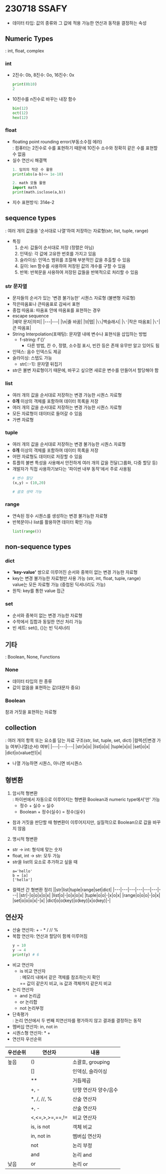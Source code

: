# 230718 SSAFY
* 데이터 타입: 값의 종류와 그 값에 적용 가능한 연산과 동작을 결정하는 속성
## Numeric Types
: int, float, complex
### int
* 2진수: 0b, 8진수: 0o, 16진수: 0x
    ```python
    print(0b10)
    2
    ```
* 10진수를 n진수로 바꾸는 내장 함수
    ```python
    bin(12)
    oct(12)
    hex(12)
    ```
### float<br>
* floating point rounding error(부동소수점 에러)<br>
: 컴퓨터는 2진수로 수를 표현하기 때문에 10진수 소수와 정확히 같은 수를 표현할 수 없음
* 실수 연산시 해결책
    ```python
    1. 임의의 작은 수 활용
    print(abs(a-b)<= 1e-10)

    2. math 모듈 활용
    import math
    print(math.isclose(a,b))
    ```
* 지수 표현방식: 314e-2
## sequence types
: 여러 개의 값들을 '순서대로 나열'하여 저장하는 자료형(str, list, tuple, range)
* 특징
    1. 순서: 값들이 순서대로 저장 (정렬은 아님)
    2. 인덱싱: 각 값에 고유한 번호를 가지고 있음
    3. 슬라이싱: 인덱스 범위를 조절해 부분적인 값을 추출할 수 있음
    4. 길이: len 함수를 사용하여 저장된 값의 개수를 구할 수 있음
    5. 반복: 반복문을 사용하여 저장된 값들을 반복적으로 처리할 수 있음
### str 문자열
* 문자들의 순서가 있는 '변경 불가능한' 시퀀스 자료형 (불변형 자료형)
* 작은따옴표나 큰따옴표로 감싸서 표현
* 중첩 따옴표: 따옴표 안에 따옴표를 표현하는 경우
* escape sequence<br>
    |예약 문자|의미|
    |---|---|
    |\n|줄 바꿈|
    |\t|탭|
    |`\\`|백슬래시|
    |`\'`|작은 따옴표|
    |`\"`|큰 따옴표|
* String Interpolation(포매팅): 문자열 내에 변수나 표현식을 삽입하는 방법
    * f-string: f'{}'
        * 다른 방법, 칸 수, 정렬, 소수점 표시, 빈칸 등은 존재 유무만 알고 있어도 됨
* 인덱스: 음수 인덱스도 제공
* 슬라이싱: 스텝도 가능
    * str[::-1]: 문자열 뒤집기
* str은 불변 자료형이기 때문에, 바꾸고 싶으면 새로운 변수를 만들어서 할당해야 함
### list
* 여러 개의 값을 순서대로 저장하는 변경 가능한 시퀀스 자료형
* **0개** 이상의 객체를 포함하여 데이터 목록을 저장
* 여러 개의 값을 순서대로 저장하는 변경 가능한 시퀀스 자료형
* 모든 자료형이 데이터로 들어갈 수 있음
* 가변 자료형
### tuple 
* 여러 개의 값을 순서대로 저장하는 변경 불가능한 시퀀스 자료형
* **0개** 이상의 객체를 포함하여 데이터 목록을 저장
* 어떤 자료형도 데이터로 저장할 수 있음
* 튜플의 불변 특성을 사용해서 안전하게 여러 개의 값을 전달(그룹화, 다중 할당 등)
* 개발자가 직접 사용하기보다는 '파이썬 내부 동작'에서 주로 사용됨
    ```python
    # 변수 할당
    (x,y) = (10,20)

    # 괄호 생략 가능
    ```
### range
* 연속된 정수 시퀀스를 생성하는 변경 불가능한 자료형
* 반복문이나 list를 활용하면 데이터 확인 가능
    ```python
    list(range())
    ```
## non-sequence types
### dict
* **'key-value'** 쌍으로 이루어진 순서와 중복이 없는 변경 가능한 자료형
* key는 변경 불가능한 자료형만 사용 가능 (str, int, float, tuple, range)<br>
value는 모든 자료형 가능 (중첩된 딕셔너리도 가능)
* 원칙: key를 통한 value 접근
### set
* 순서와 중복이 없는 변경 가능한 자료형
* 수학에서 집합과 동일한 연산 처리 가능
* 빈 세트: set(), {}는 빈 딕셔너리
## 기타
: Boolean, None, Functions
### None
* 데이터 타입의 한 종류
* 값이 없음을 표현하는 값(대문자 중요)
### Boolean
참과 거짓을 표현하는 자료형
## collection
: 여러 개의 항목 또는 요소를 담는 자료 구조(str, list, tuple, set, dict)
|컬렉션|변경 가능 여부|나열(순서) 여부|
|---|---|---|
|str|x|o|
|list|o|o|
|tuple|x|o|
|set|o|x|
|dict|o(value만)|x|
* 나열 가능하면 시퀀스, 아니면 비시퀀스
## 형변환
1. 암시적 형변환<br>
: 파이썬에서 자동으로 이루어지는 형변환
Boolean과 numeric type에서'만' 가능
    * 정수 + 실수 = 실수
    * Boolean + 정수(실수) = 정수(실수)
* 참과 거짓을 판단할 때 형변환이 이루어지지만, 실질적으로 Boolean으로 값을 바꾸지 않음
2. 명시적 형변환
* str -> int: 형식에 맞는 숫자
* float, int -> str: 모두 가능
* str을 list의 요소로 추가하고 싶을 때
    ```pyton
    a='hello'
    b = [a]
    ['hello']
    ```
* 컬렉션 간 형변환 정리
    ||str|list|tuple|range|set|dict|
    |---|---|---|---|---|---|---|
    |str|-|o|o|x|o|x|
    |list|o|-|o|x|o|x|
    |tuple|o|o|-|x|o|x|
    |range|o|o|o|-|o|x|
    |set|o|o|o|x|-|x|
    |dict|o|o(key)|o(key)|x|o(key)|-|
## 연산자
* 산술 연산자: + - * / // %
* 복합 연산자: 연산과 할당이 함께 이루어짐
    ```python
    y = 10
    y -= 4
    print(y) # 6
    ```
* 비교 연산자
    * is 비교 연산자<br>
    : 메모리 내에서 같은 객체를 참조하는지 확인<br>
    == 값이 같은지 비교, is 값과 객체까지 같은지 비교
* 논리 연산자
    * and 논리곱
    * or 논리합
    * not 논리부정
* 단축평가<br>
: 논리 연산에서 두 번째 피연산자를 평가하지 않고 결과를 결정하는 동작
* 멤버십 연산자: in, not in
* 시퀀스형 연산자: * +
* 연산자 우선순위

|우선순위|연산자|내용|
|---|---|---|
|높음|()|소괄호, grouping|
||[]|인덱싱, 슬라이싱|
||**|거듭제곱|
||+, -|단향 연산자 양수/음수|
||*, /, //, %|산술 연산자|
||+, -|산술 연산자|
||<,<=,>,>=,==,!=|비교 연산자|
||is, is not|객체 비교|
||in, not in|멤버십 연산자|
||not|논리 부정|
||and|논리 and|
|낮음|or|논리 or|
